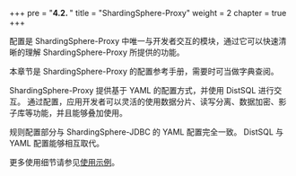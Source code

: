 +++
pre = "<b>4.2. </b>"
title = "ShardingSphere-Proxy"
weight = 2
chapter = true
+++

配置是 ShardingSphere-Proxy 中唯一与开发者交互的模块，通过它可以快速清晰的理解 ShardingSphere-Proxy 所提供的功能。

本章节是 ShardingSphere-Proxy 的配置参考手册，需要时可当做字典查阅。

ShardingSphere-Proxy 提供基于 YAML 的配置方式，并使用 DistSQL 进行交互。
通过配置，应用开发者可以灵活的使用数据分片、读写分离、数据加密、影子库等功能，并且能够叠加使用。

规则配置部分与 ShardingSphere-JDBC 的 YAML 配置完全一致。
DistSQL 与 YAML 配置能够相互取代。

更多使用细节请参见[使用示例](https://github.com/apache/shardingsphere/tree/master/examples/shardingsphere-proxy-example)。
